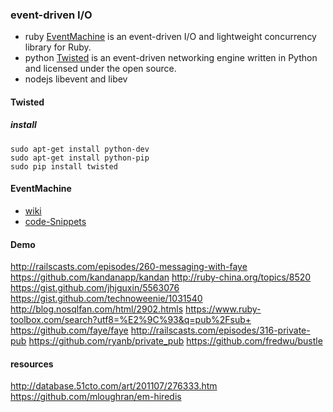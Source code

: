 ###  event-driven I/O

*  ruby
  [EventMachine](https://github.com/eventmachine/eventmachine) is an event-driven I/O and lightweight concurrency library for Ruby.
*  python
  [Twisted](http://twistedmatrix.com/) is an event-driven networking engine written in Python and licensed under the open source.
*  nodejs
  libevent and libev
  
#### Twisted

##### install

```shell
sudo apt-get install python-dev
sudo apt-get install python-pip
sudo pip install twisted
```

#### EventMachine

*  [wiki](https://github.com/eventmachine/eventmachine/wiki)
*  [code-Snippets](https://github.com/eventmachine/eventmachine/wiki/Code-Snippets)

#### Demo

http://railscasts.com/episodes/260-messaging-with-faye
https://github.com/kandanapp/kandan
http://ruby-china.org/topics/8520
https://gist.github.com/jhjguxin/5563076
https://gist.github.com/technoweenie/1031540
http://blog.nosqlfan.com/html/2902.htmls
https://www.ruby-toolbox.com/search?utf8=%E2%9C%93&q=pub%2Fsub+
https://github.com/faye/faye
http://railscasts.com/episodes/316-private-pub
https://github.com/ryanb/private_pub
https://github.com/fredwu/bustle

#### resources

http://database.51cto.com/art/201107/276333.htm
https://github.com/mloughran/em-hiredis
